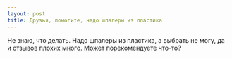```yaml
---
layout: post 
title: Друзья, помогите, надо шпалеры из пластика 
--- 
```

Не знаю, что делать. Надо шпалеры из пластика, а выбрать не могу, да и отзывов плохих много. Может порекомендуете что-то?